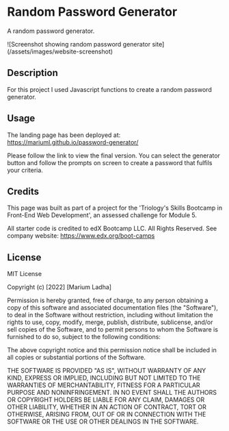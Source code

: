 # Random Password Generator

A random password generator.

![Screenshot showing random password generator site]  (/assets/images/website-screenshot)

## Description

For this project I used Javascript functions to create a random password generator.

## Usage

The landing page has been deployed at: https://mariuml.github.io/password-generator/

Please follow the link to view the final version. You can select the generator button and follow the prompts on screen to create a password that fulfils your criteria.

## Credits

This page was built as part of a project for the 'Triology's Skills Bootcamp in Front-End Web Development', an assessed challenge for Module 5.

All starter code is credited to edX Bootcamp LLC. All Rights Reserved. See company website: https://www.edx.org/boot-camps 

## License

MIT License

Copyright (c) [2022] [Marium Ladha]

Permission is hereby granted, free of charge, to any person obtaining a copy
of this software and associated documentation files (the "Software"), to deal
in the Software without restriction, including without limitation the rights
to use, copy, modify, merge, publish, distribute, sublicense, and/or sell
copies of the Software, and to permit persons to whom the Software is
furnished to do so, subject to the following conditions:

The above copyright notice and this permission notice shall be included in all
copies or substantial portions of the Software.

THE SOFTWARE IS PROVIDED "AS IS", WITHOUT WARRANTY OF ANY KIND, EXPRESS OR
IMPLIED, INCLUDING BUT NOT LIMITED TO THE WARRANTIES OF MERCHANTABILITY,
FITNESS FOR A PARTICULAR PURPOSE AND NONINFRINGEMENT. IN NO EVENT SHALL THE
AUTHORS OR COPYRIGHT HOLDERS BE LIABLE FOR ANY CLAIM, DAMAGES OR OTHER
LIABILITY, WHETHER IN AN ACTION OF CONTRACT, TORT OR OTHERWISE, ARISING FROM,
OUT OF OR IN CONNECTION WITH THE SOFTWARE OR THE USE OR OTHER DEALINGS IN THE
SOFTWARE.
